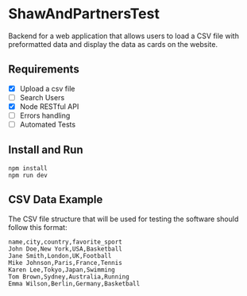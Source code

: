 # ShawAndPartnersTest

Backend for a web application that allows users to load a CSV file with preformatted data and display the data as cards on the website.

## Requirements

- [X] Upload a csv file
- [ ] Search Users
- [X] Node RESTful API
- [ ] Errors handling
- [ ] Automated Tests 

## Install and Run

```properties
npm install
npm run dev
```  


## CSV Data Example

The CSV file structure that will be used for testing the software should follow this format:

```csv
name,city,country,favorite_sport
John Doe,New York,USA,Basketball
Jane Smith,London,UK,Football
Mike Johnson,Paris,France,Tennis
Karen Lee,Tokyo,Japan,Swimming
Tom Brown,Sydney,Australia,Running
Emma Wilson,Berlin,Germany,Basketball
```  

